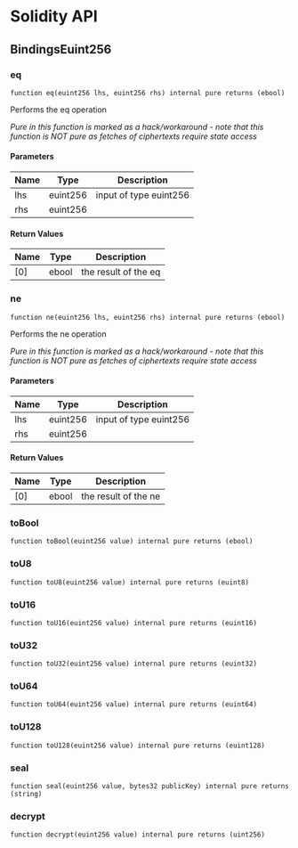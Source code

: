 # Solidity API

## BindingsEuint256

### eq

```solidity
function eq(euint256 lhs, euint256 rhs) internal pure returns (ebool)
```

Performs the eq operation

_Pure in this function is marked as a hack/workaround - note that this function is NOT pure as fetches of ciphertexts require state access_

#### Parameters

| Name | Type | Description |
| ---- | ---- | ----------- |
| lhs | euint256 | input of type euint256 |
| rhs | euint256 |  |

#### Return Values

| Name | Type | Description |
| ---- | ---- | ----------- |
| [0] | ebool | the result of the eq |

### ne

```solidity
function ne(euint256 lhs, euint256 rhs) internal pure returns (ebool)
```

Performs the ne operation

_Pure in this function is marked as a hack/workaround - note that this function is NOT pure as fetches of ciphertexts require state access_

#### Parameters

| Name | Type | Description |
| ---- | ---- | ----------- |
| lhs | euint256 | input of type euint256 |
| rhs | euint256 |  |

#### Return Values

| Name | Type | Description |
| ---- | ---- | ----------- |
| [0] | ebool | the result of the ne |

### toBool

```solidity
function toBool(euint256 value) internal pure returns (ebool)
```

### toU8

```solidity
function toU8(euint256 value) internal pure returns (euint8)
```

### toU16

```solidity
function toU16(euint256 value) internal pure returns (euint16)
```

### toU32

```solidity
function toU32(euint256 value) internal pure returns (euint32)
```

### toU64

```solidity
function toU64(euint256 value) internal pure returns (euint64)
```

### toU128

```solidity
function toU128(euint256 value) internal pure returns (euint128)
```

### seal

```solidity
function seal(euint256 value, bytes32 publicKey) internal pure returns (string)
```

### decrypt

```solidity
function decrypt(euint256 value) internal pure returns (uint256)
```

